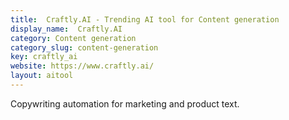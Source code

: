 ```yaml
---
title:  Craftly.AI - Trending AI tool for Content generation
display_name:  Craftly.AI
category: Content generation
category_slug: content-generation
key: craftly_ai
website: https://www.craftly.ai/
layout: aitool
---
```


Copywriting automation for marketing and product text.
